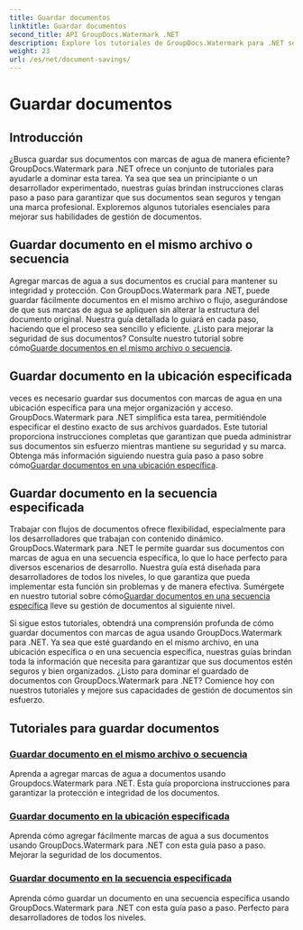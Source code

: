 ```yaml
---
title: Guardar documentos
linktitle: Guardar documentos
second_title: API GroupDocs.Watermark .NET
description: Explore los tutoriales de GroupDocs.Watermark para .NET sobre cómo guardar documentos con marcas de agua. Aprenda métodos paso a paso para mejorar la seguridad y la gestión de documentos.
weight: 23
url: /es/net/document-savings/
---
```


# Guardar documentos

## Introducción

¿Busca guardar sus documentos con marcas de agua de manera eficiente? GroupDocs.Watermark para .NET ofrece un conjunto de tutoriales para ayudarle a dominar esta tarea. Ya sea que sea un principiante o un desarrollador experimentado, nuestras guías brindan instrucciones claras paso a paso para garantizar que sus documentos sean seguros y tengan una marca profesional. Exploremos algunos tutoriales esenciales para mejorar sus habilidades de gestión de documentos.

## Guardar documento en el mismo archivo o secuencia
 Agregar marcas de agua a sus documentos es crucial para mantener su integridad y protección. Con GroupDocs.Watermark para .NET, puede guardar fácilmente documentos en el mismo archivo o flujo, asegurándose de que sus marcas de agua se apliquen sin alterar la estructura del documento original. Nuestra guía detallada lo guiará en cada paso, haciendo que el proceso sea sencillo y eficiente. ¿Listo para mejorar la seguridad de sus documentos? Consulte nuestro tutorial sobre cómo[Guarde documentos en el mismo archivo o secuencia](./save-document-same-file-stream/).

## Guardar documento en la ubicación especificada
 veces es necesario guardar sus documentos con marcas de agua en una ubicación específica para una mejor organización y acceso. GroupDocs.Watermark para .NET simplifica esta tarea, permitiéndole especificar el destino exacto de sus archivos guardados. Este tutorial proporciona instrucciones completas que garantizan que pueda administrar sus documentos sin esfuerzo mientras mantiene su seguridad y su marca. Obtenga más información siguiendo nuestra guía paso a paso sobre cómo[Guardar documentos en una ubicación específica](./save-document-specified-location/).

## Guardar documento en la secuencia especificada
 Trabajar con flujos de documentos ofrece flexibilidad, especialmente para los desarrolladores que trabajan con contenido dinámico. GroupDocs.Watermark para .NET le permite guardar sus documentos con marcas de agua en una secuencia específica, lo que lo hace perfecto para diversos escenarios de desarrollo. Nuestra guía está diseñada para desarrolladores de todos los niveles, lo que garantiza que pueda implementar esta función sin problemas y de manera efectiva. Sumérgete en nuestro tutorial sobre cómo[Guardar documentos en una secuencia específica](./save-document-specified-stream/) lleve su gestión de documentos al siguiente nivel.

Si sigue estos tutoriales, obtendrá una comprensión profunda de cómo guardar documentos con marcas de agua usando GroupDocs.Watermark para .NET. Ya sea que esté guardando en el mismo archivo, en una ubicación específica o en una secuencia específica, nuestras guías brindan toda la información que necesita para garantizar que sus documentos estén seguros y bien organizados. ¿Listo para dominar el guardado de documentos con GroupDocs.Watermark para .NET? Comience hoy con nuestros tutoriales y mejore sus capacidades de gestión de documentos sin esfuerzo.

## Tutoriales para guardar documentos
### [Guardar documento en el mismo archivo o secuencia](./save-document-same-file-stream/)
Aprenda a agregar marcas de agua a documentos usando Groupdocs.Watermark para .NET. Esta guía proporciona instrucciones para garantizar la protección e integridad de los documentos.
### [Guardar documento en la ubicación especificada](./save-document-specified-location/)
Aprenda cómo agregar fácilmente marcas de agua a sus documentos usando GroupDocs.Watermark para .NET con esta guía paso a paso. Mejorar la seguridad de los documentos.
### [Guardar documento en la secuencia especificada](./save-document-specified-stream/)
Aprenda cómo guardar un documento en una secuencia específica usando GroupDocs.Watermark para .NET con esta guía paso a paso. Perfecto para desarrolladores de todos los niveles.